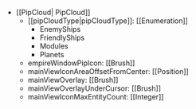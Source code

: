  * [[PipCloud| PipCloud]]
   * [[pipCloudType|pipCloudType]]: [[Enumeration]]
     * EnemyShips
     * FriendlyShips
     * Modules
     * Planets
   * empireWindowPipIcon: [[Brush]]
   * mainViewIconAreaOffsetFromCenter: [[Position]]
   * mainViewOverlay: [[Brush]]
   * mainViewOverlayUnderCursor: [[Brush]]
   * mainViewIconMaxEntityCount: [[Integer]]

